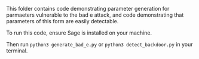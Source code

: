 
This folder contains code demonstrating parameter generation for parmaeters vulnerable to the bad e attack, and code demonstrating that parameters of this form are easily detectable.

To run this code, ensure Sage is installed on your machine.


Then run  `python3 generate_bad_e.py` or `python3 detect_backdoor.py` in your terminal.
